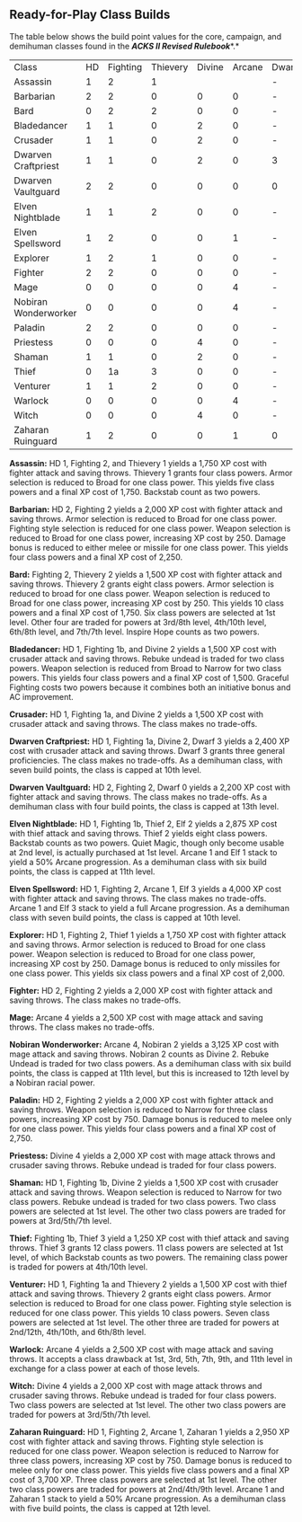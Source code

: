 ## Ready-for-Play Class Builds

The table below shows the build point values for the core, campaign, and demihuman classes found in the ***ACKS II Revised Rulebook****.*

|  |  |  |  |  |  |  |  |  |  |
| --- | --- | --- | --- | --- | --- | --- | --- | --- | --- |
| Class | HD | Fighting | Thievery | Divine | Arcane | Dwarf | Elf | Nobiran | Zaharan |
| Assassin | 1 | 2 | 1 |  |  | - | - | - | - |
| Barbarian | 2 | 2 | 0 | 0 | 0 | - | - | - | - |
| Bard | 0 | 2 | 2 | 0 | 0 | - | - | - | - |
| Bladedancer | 1 | 1 | 0 | 2 | 0 | - | - | - | - |
| Crusader | 1 | 1 | 0 | 2 | 0 | - | - | - | - |
| Dwarven Craftpriest | 1 | 1 | 0 | 2 | 0 | 3 | - | - | - |
| Dwarven Vaultguard | 2 | 2 | 0 | 0 | 0 | 0 | - | - | - |
| Elven Nightblade | 1 | 1 | 2 | 0 | 0 | - | 2 |  |  |
| Elven Spellsword | 1 | 2 | 0 | 0 | 1 | - | 3 | - | - |
| Explorer | 1 | 2 | 1 | 0 | 0 | - | - | - | - |
| Fighter | 2 | 2 | 0 | 0 | 0 | - | - | - | - |
| Mage | 0 | 0 | 0 | 0 | 4 | - | - | - | - |
| Nobiran Wonderworker | 0 | 0 | 0 | 0 | 4 | - | - | 2 | - |
| Paladin | 2 | 2 | 0 | 0 | 0 | - | - | - | - |
| Priestess | 0 | 0 | 0 | 4 | 0 | - | - | - | - |
| Shaman | 1 | 1 | 0 | 2 | 0 | - | - | - | - |
| Thief | 0 | 1a | 3 | 0 | 0 | - | - | - | - |
| Venturer | 1 | 1 | 2 | 0 | 0 | - | - | - | - |
| Warlock | 0 | 0 | 0 | 0 | 4 | - | - | - | - |
| Witch | 0 | 0 | 0 | 4 | 0 | - | - | - | - |
| Zaharan Ruinguard | 1 | 2 | 0 | 0 | 1 | 0 | 0 | 0 | 1 |

**Assassin:** HD 1, Fighting 2, and Thievery 1 yields a 1,750 XP cost with fighter attack and saving throws. Thievery 1 grants four class powers. Armor selection is reduced to Broad for one class power. This yields five class powers and a final XP cost of 1,750. Backstab count as two powers.

**Barbarian:** HD 2, Fighting 2 yields a 2,000 XP cost with fighter attack and saving throws. Armor selection is reduced to Broad for one class power. Fighting style selection is reduced for one class power. Weapon selection is reduced to Broad for one class power, increasing XP cost by 250. Damage bonus is reduced to either melee or missile for one class power. This yields four class powers and a final XP cost of 2,250.

**Bard:** Fighting 2, Thievery 2 yields a 1,500 XP cost with fighter attack and saving throws. Thievery 2 grants eight class powers. Armor selection is reduced to broad for one class power. Weapon selection is reduced to Broad for one class power, increasing XP cost by 250. This yields 10 class powers and a final XP cost of 1,750. Six class powers are selected at 1st level. Other four are traded for powers at 3rd/8th level, 4th/10th level, 6th/8th level, and 7th/7th level. Inspire Hope counts as two powers.

**Bladedancer:** HD 1, Fighting 1b, and Divine 2 yields a 1,500 XP cost with crusader attack and saving throws. Rebuke undead is traded for two class powers. Weapon selection is reduced from Broad to Narrow for two class powers. This yields four class powers and a final XP cost of 1,500. Graceful Fighting costs two powers because it combines both an initiative bonus and AC improvement.

**Crusader:** HD 1, Fighting 1a, and Divine 2 yields a 1,500 XP cost with crusader attack and saving throws. The class makes no trade-offs.

**Dwarven Craftpriest:** HD 1, Fighting 1a, Divine 2, Dwarf 3 yields a 2,400 XP cost with crusader attack and saving throws. Dwarf 3 grants three general proficiencies. The class makes no trade-offs. As a demihuman class, with seven build points, the class is capped at 10th level.

**Dwarven Vaultguard:** HD 2, Fighting 2, Dwarf 0 yields a 2,200 XP cost with fighter attack and saving throws. The class makes no trade-offs. As a demihuman class with four build points, the class is capped at 13th level.

**Elven Nightblade:** HD 1, Fighting 1b, Thief 2, Elf 2 yields a 2,875 XP cost with thief attack and saving throws. Thief 2 yields eight class powers. Backstab counts as two powers. Quiet Magic, though only become usable at 2nd level, is actually purchased at 1st level. Arcane 1 and Elf 1 stack to yield a 50% Arcane progression. As a demihuman class with six build points, the class is capped at 11th level.

**Elven Spellsword:** HD 1, Fighting 2, Arcane 1, Elf 3 yields a 4,000 XP cost with fighter attack and saving throws. The class makes no trade-offs. Arcane 1 and Elf 3 stack to yield a full Arcane progression. As a demihuman class with seven build points, the class is capped at 10th level.

**Explorer:** HD 1, Fighting 2, Thief 1 yields a 1,750 XP cost with fighter attack and saving throws. Armor selection is reduced to Broad for one class power. Weapon selection is reduced to Broad for one class power, increasing XP cost by 250. Damage bonus is reduced to only missiles for one class power. This yields six class powers and a final XP cost of 2,000.

**Fighter:** HD 2, Fighting 2 yields a 2,000 XP cost with fighter attack and saving throws. The class makes no trade-offs.

**Mage:** Arcane 4 yields a 2,500 XP cost with mage attack and saving throws. The class makes no trade-offs.

**Nobiran Wonderworker:** Arcane 4, Nobiran 2 yields a 3,125 XP cost with mage attack and saving throws. Nobiran 2 counts as Divine 2. Rebuke Undead is traded for two class powers. As a demihuman class with six build points, the class is capped at 11th level, but this is increased to 12th level by a Nobiran racial power.

**Paladin:** HD 2, Fighting 2 yields a 2,000 XP cost with fighter attack and saving throws. Weapon selection is reduced to Narrow for three class powers, increasing XP cost by 750. Damage bonus is reduced to melee only for one class power. This yields four class powers and a final XP cost of 2,750.

**Priestess:** Divine 4 yields a 2,000 XP cost with mage attack throws and crusader saving throws. Rebuke undead is traded for four class powers.

**Shaman:** HD 1, Fighting 1b, Divine 2 yields a 1,500 XP cost with crusader attack and saving throws. Weapon selection is reduced to Narrow for two class powers. Rebuke undead is traded for two class powers. Two class powers are selected at 1st level. The other two class powers are traded for powers at 3rd/5th/7th level.

**Thief:** Fighting 1b, Thief 3 yield a 1,250 XP cost with thief attack and saving throws. Thief 3 grants 12 class powers. 11 class powers are selected at 1st level, of which Backstab counts as two powers. The remaining class power is traded for powers at 4th/10th level.

**Venturer:** HD 1, Fighting 1a and Thievery 2 yields a 1,500 XP cost with thief attack and saving throws. Thievery 2 grants eight class powers. Armor selection is reduced to Broad for one class power. Fighting style selection is reduced for one class power. This yields 10 class powers. Seven class powers are selected at 1st level. The other three are traded for powers at 2nd/12th, 4th/10th, and 6th/8th level.

**Warlock:** Arcane 4 yields a 2,500 XP cost with mage attack and saving throws. It accepts a class drawback at 1st, 3rd, 5th, 7th, 9th, and 11th level in exchange for a class power at each of those levels.

**Witch:** Divine 4 yields a 2,000 XP cost with mage attack throws and crusader saving throws. Rebuke undead is traded for four class powers. Two class powers are selected at 1st level. The other two class powers are traded for powers at 3rd/5th/7th level.

**Zaharan Ruinguard:** HD 1, Fighting 2, Arcane 1, Zaharan 1 yields a 2,950 XP cost with fighter attack and saving throws. Fighting style selection is reduced for one class power. Weapon selection is reduced to Narrow for three class powers, increasing XP cost by 750. Damage bonus is reduced to melee only for one class power. This yields five class powers and a final XP cost of 3,700 XP. Three class powers are selected at 1st level. The other two class powers are traded for powers at 2nd/4th/9th level. Arcane 1 and Zaharan 1 stack to yield a 50% Arcane progression. As a demihuman class with five build points, the class is capped at 12th level.
